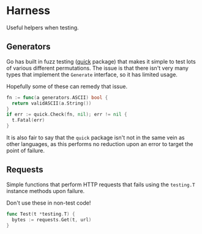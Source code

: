 # Harness

Useful helpers when testing.

## Generators

Go has built in fuzz testing ([quick](https://golang.org/pkg/testing/quick/) package) 
that makes it simple to test lots of various different permutations. The issue
is that there isn't very many types that implement the `Generate` interface, so
it has limited usage. 

Hopefully some of these can remedy that issue.

```go
fn := func(a generators.ASCII) bool {
  return validASCII(a.String())
}
if err := quick.Check(fn, nil); err != nil {
  t.Fatal(err)
}
```

It is also fair to say that the `quick` package isn't not in the same vein as 
other languages, as this performs no reduction upon an error to target the 
point of failure. 


## Requests

Simple functions that perform HTTP requests that fails using the `testing.T` 
instance methods upon failure. 

Don't use these in non-test code!

```go
func Test(t *testing.T) {
  bytes := requests.Get(t, url)
}
```

